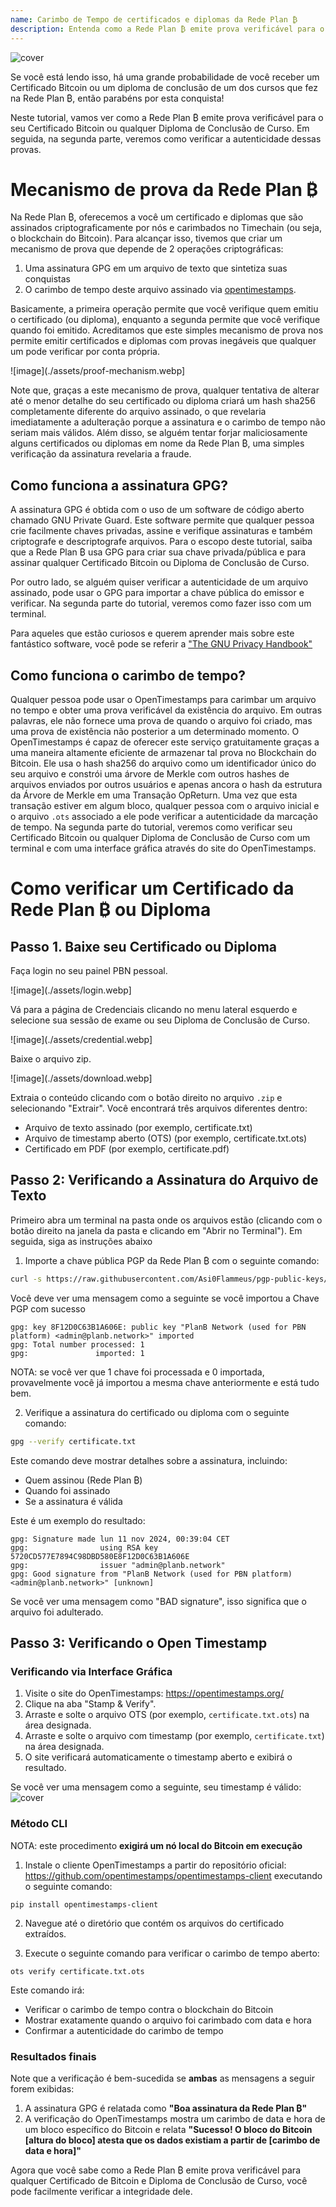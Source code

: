 ```yaml
---
name: Carimbo de Tempo de certificados e diplomas da Rede Plan ₿
description: Entenda como a Rede Plan ₿ emite prova verificável para o seu certificado e diplomas
---
```


![cover](assets/cover.webp)

Se você está lendo isso, há uma grande probabilidade de você receber um Certificado Bitcoin ou um diploma de conclusão de um dos cursos que fez na Rede Plan ₿, então parabéns por esta conquista!

Neste tutorial, vamos ver como a Rede Plan ₿ emite prova verificável para o seu Certificado Bitcoin ou qualquer Diploma de Conclusão de Curso. Em seguida, na segunda parte, veremos como verificar a autenticidade dessas provas.

# Mecanismo de prova da Rede Plan ₿

Na Rede Plan ₿, oferecemos a você um certificado e diplomas que são assinados criptograficamente por nós e carimbados no Timechain (ou seja, o blockchain do Bitcoin). Para alcançar isso, tivemos que criar um mecanismo de prova que depende de 2 operações criptográficas:

1. Uma assinatura GPG em um arquivo de texto que sintetiza suas conquistas
2. O carimbo de tempo deste arquivo assinado via [opentimestamps](https://opentimestamps.org/).

Basicamente, a primeira operação permite que você verifique quem emitiu o certificado (ou diploma), enquanto a segunda permite que você verifique quando foi emitido.
Acreditamos que este simples mecanismo de prova nos permite emitir certificados e diplomas com provas inegáveis que qualquer um pode verificar por conta própria.

![image](./assets/proof-mechanism.webp]

Note que, graças a este mecanismo de prova, qualquer tentativa de alterar até o menor detalhe do seu certificado ou diploma criará um hash sha256 completamente diferente do arquivo assinado, o que revelaria imediatamente a adulteração porque a assinatura e o carimbo de tempo não seriam mais válidos. Além disso, se alguém tentar forjar maliciosamente alguns certificados ou diplomas em nome da Rede Plan ₿, uma simples verificação da assinatura revelaria a fraude.

## Como funciona a assinatura GPG?

A assinatura GPG é obtida com o uso de um software de código aberto chamado GNU Private Guard. Este software permite que qualquer pessoa crie facilmente chaves privadas, assine e verifique assinaturas e também criptografe e descriptografe arquivos. Para o escopo deste tutorial, saiba que a Rede Plan ₿ usa GPG para criar sua chave privada/pública e para assinar qualquer Certificado Bitcoin ou Diploma de Conclusão de Curso.

Por outro lado, se alguém quiser verificar a autenticidade de um arquivo assinado, pode usar o GPG para importar a chave pública do emissor e verificar. Na segunda parte do tutorial, veremos como fazer isso com um terminal.

Para aqueles que estão curiosos e querem aprender mais sobre este fantástico software, você pode se referir a ["The GNU Privacy Handbook"](https://www.gnupg.org/gph/en/manual/x135.html)

## Como funciona o carimbo de tempo?

Qualquer pessoa pode usar o OpenTimestamps para carimbar um arquivo no tempo e obter uma prova verificável da existência do arquivo. Em outras palavras, ele não fornece uma prova de quando o arquivo foi criado, mas uma prova de existência não posterior a um determinado momento.
O OpenTimestamps é capaz de oferecer este serviço gratuitamente graças a uma maneira altamente eficiente de armazenar tal prova no Blockchain do Bitcoin. Ele usa o hash sha256 do arquivo como um identificador único do seu arquivo e constrói uma árvore de Merkle com outros hashes de arquivos enviados por outros usuários e apenas ancora o hash da estrutura da Árvore de Merkle em uma Transação OpReturn.
Uma vez que esta transação estiver em algum bloco, qualquer pessoa com o arquivo inicial e o arquivo `.ots` associado a ele pode verificar a autenticidade da marcação de tempo. Na segunda parte do tutorial, veremos como verificar seu Certificado Bitcoin ou qualquer Diploma de Conclusão de Curso com um terminal e com uma interface gráfica através do site do OpenTimestamps.

# Como verificar um Certificado da Rede Plan ₿ ou Diploma

## Passo 1. Baixe seu Certificado ou Diploma

Faça login no seu painel PBN pessoal.

![image](./assets/login.webp]

Vá para a página de Credenciais clicando no menu lateral esquerdo e selecione sua sessão de exame ou seu Diploma de Conclusão de Curso.

![image](./assets/credential.webp]

Baixe o arquivo zip.

![image](./assets/download.webp]

Extraia o conteúdo clicando com o botão direito no arquivo `.zip` e selecionando "Extrair". Você encontrará três arquivos diferentes dentro:

- Arquivo de texto assinado (por exemplo, certificate.txt)
- Arquivo de timestamp aberto (OTS) (por exemplo, certificate.txt.ots)
- Certificado em PDF (por exemplo, certificate.pdf)

## Passo 2: Verificando a Assinatura do Arquivo de Texto

Primeiro abra um terminal na pasta onde os arquivos estão (clicando com o botão direito na janela da pasta e clicando em "Abrir no Terminal"). Em seguida, siga as instruções abaixo

1. Importe a chave pública PGP da Rede Plan ₿ com o seguinte comando:

```bash
curl -s https://raw.githubusercontent.com/Asi0Flammeus/pgp-public-keys/master/planb-network-pk.asc | gpg --import
```

Você deve ver uma mensagem como a seguinte se você importou a Chave PGP com sucesso

```
gpg: key 8F12D0C63B1A606E: public key "PlanB Network (used for PBN platform) <admin@planb.network>" imported
gpg: Total number processed: 1
gpg:               imported: 1
```

NOTA: se você ver que 1 chave foi processada e 0 importada, provavelmente você já importou a mesma chave anteriormente e está tudo bem.

2. Verifique a assinatura do certificado ou diploma com o seguinte comando:

```bash
gpg --verify certificate.txt
```

Este comando deve mostrar detalhes sobre a assinatura, incluindo:

- Quem assinou (Rede Plan ₿)
- Quando foi assinado
- Se a assinatura é válida

Este é um exemplo do resultado:

```
gpg: Signature made lun 11 nov 2024, 00:39:04 CET
gpg:                using RSA key 5720CD577E7894C98DBD580E8F12D0C63B1A606E
gpg:                issuer "admin@planb.network"
gpg: Good signature from "PlanB Network (used for PBN platform) <admin@planb.network>" [unknown]
```

Se você ver uma mensagem como "BAD signature", isso significa que o arquivo foi adulterado.

## Passo 3: Verificando o Open Timestamp

### Verificando via Interface Gráfica

1. Visite o site do OpenTimestamps: https://opentimestamps.org/
2. Clique na aba "Stamp & Verify".
3. Arraste e solte o arquivo OTS (por exemplo, `certificate.txt.ots`) na área designada.
4. Arraste e solte o arquivo com timestamp (por exemplo, `certificate.txt`) na área designada.
5. O site verificará automaticamente o timestamp aberto e exibirá o resultado.

Se você ver uma mensagem como a seguinte, seu timestamp é válido:
![cover](assets/opentimestamp_wegui_verified.webp)

### Método CLI

NOTA: este procedimento **exigirá um nó local do Bitcoin em execução**

1. Instale o cliente OpenTimestamps a partir do repositório oficial: https://github.com/opentimestamps/opentimestamps-client executando o seguinte comando:

```
pip install opentimestamps-client
```

2. Navegue até o diretório que contém os arquivos do certificado extraídos.

3. Execute o seguinte comando para verificar o carimbo de tempo aberto:

```
ots verify certificate.txt.ots
```

Este comando irá:

- Verificar o carimbo de tempo contra o blockchain do Bitcoin
- Mostrar exatamente quando o arquivo foi carimbado com data e hora
- Confirmar a autenticidade do carimbo de tempo

### Resultados finais

Note que a verificação é bem-sucedida se **ambas** as mensagens a seguir forem exibidas:

1. A assinatura GPG é relatada como **"Boa assinatura da Rede Plan ₿"**
2. A verificação do OpenTimestamps mostra um carimbo de data e hora de um bloco específico do Bitcoin e relata **"Sucesso! O bloco do Bitcoin [altura do bloco] atesta que os dados existiam a partir de [carimbo de data e hora]"**

Agora que você sabe como a Rede Plan ₿ emite prova verificável para qualquer Certificado de Bitcoin e Diploma de Conclusão de Curso, você pode facilmente verificar a integridade dele.

